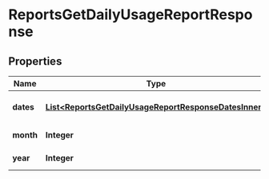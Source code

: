 

# ReportsGetDailyUsageReportResponse


## Properties

| Name | Type | Description | Notes |
|------------ | ------------- | ------------- | -------------|
|**dates** | [**List&lt;ReportsGetDailyUsageReportResponseDatesInner&gt;**](ReportsGetDailyUsageReportResponseDatesInner.md) | Array of date objects. |  [optional] |
|**month** | **Integer** | Month for this report. |  [optional] |
|**year** | **Integer** | Year for this report. |  [optional] |



